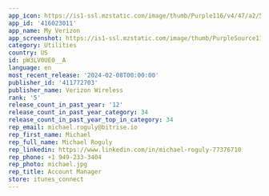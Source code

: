 ```yaml
---
app_icon: https://is1-ssl.mzstatic.com/image/thumb/Purple116/v4/47/a2/51/47a251f1-a618-4360-588f-936c30bf87a0/AppIcon-0-0-1x_U007emarketing-0-7-0-0-85-220.png/1024x1024bb.png
app_id: '416023011'
app_name: My Verizon
app_screenshot: https://is1-ssl.mzstatic.com/image/thumb/PurpleSource112/v4/01/14/04/011404d9-18de-5bd3-568a-bd8db7d24d0a/3c1cb427-29c5-43a2-ab8f-af67452bd6dd_6.5_in_Template-1.jpg/1242x2688bb.png
category: Utilities
country: US
id: pW3LV0UE0__A
language: en
most_recent_release: '2024-02-08T00:00:00'
publisher_id: '411772703'
publisher_name: Verizon Wireless
rank: '5'
release_count_in_past_year: '12'
release_count_in_past_year_category: 34
release_count_in_past_year_top_in_category: 34
rep_email: michael.roguly@bitrise.io
rep_first_name: Michael
rep_full_name: Michael Roguly
rep_linkedin: https://www.linkedin.com/in/michael-roguly-77376710
rep_phone: +1 949-233-3404
rep_photo: michael.jpg
rep_title: Account Manager
store: itunes_connect
---
```

